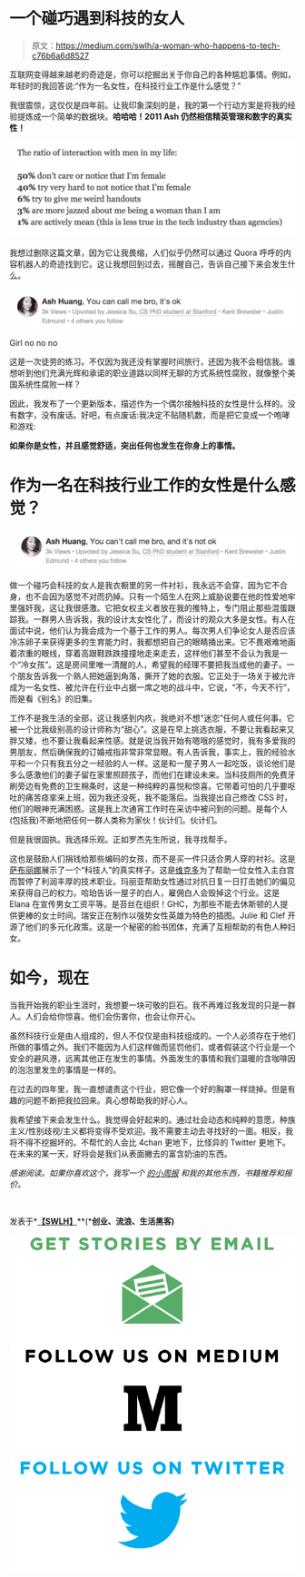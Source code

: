 # 一个碰巧遇到科技的女人

> 原文：<https://medium.com/swlh/a-woman-who-happens-to-tech-c76b6a6d8527>

互联网变得越来越老的奇迹是，你可以挖掘出关于你自己的各种尴尬事情。例如，年轻时的我回答说:“作为一名女性，在科技行业工作是什么感觉？”

我很震惊，这仅仅是四年前。让我印象深刻的是，我的第一个行动方案是将我的经验提炼成一个简单的数据块。**哈哈哈！2011 Ash 仍然相信精英管理和数字的真实性！**

![](img/9c099c60af4a96cf83be8eebae20a024.png)

我想过删除这篇文章，因为它让我畏缩，人们似乎仍然可以通过 Quora 呼呼的内容机器人的奇迹找到它。这让我想回到过去，摇醒自己，告诉自己接下来会发生什么。

![](img/cb911b62851bef1a602a475c16b15375.png)

Girl no no no

这是一次徒劳的练习。不仅因为我还没有掌握时间旅行，还因为我不会相信我。谁想听到他们充满光辉和承诺的职业道路以同样无聊的方式系统性腐败，就像整个美国系统性腐败一样？

因此，我发布了一个更新版本，描述作为一个偶尔接触科技的女性是什么样的。没有数字，没有废话。好吧，有点废话:我决定不贴随机数，而是把它变成一个咆哮和游戏:

**如果你是女性，并且感觉舒适，突出任何也发生在你身上的事情。**

# 作为一名在科技行业工作的女性是什么感觉？

![](img/dab8af5b0f13d44992d9a570ead79369.png)

做一个碰巧会科技的女人是我衣橱里的另一件衬衫，我永远不会穿，因为它不合身，也不会因为感觉不对而扔掉。只有一个陌生人在网上威胁说要在他的性爱地牢里强奸我，这让我很感激。它把女权主义者放在我的推特上，专门阻止那些混蛋跟踪我。一群男人告诉我，我的设计太女性化了，而设计的观众大多是女性。有人在面试中说，他们认为我会成为一个基于工作的男人。每次男人们争论女人是否应该冷冻卵子来获得更多的生育能力时，我都想把自己的眼睛捅出来。它不畏艰难地画着浓重的眼线，穿着高跟鞋跌跌撞撞地走来走去，这样他们甚至不会认为我是一个“冷女孩”。这是房间里唯一清醒的人，希望我的经理不要把我当成他的妻子。一个朋友告诉我一个熟人把她逼到角落，撕开了她的衣服。它正处于一场关于被允许成为一名女性、被允许在行业中占据一席之地的战斗中，它说，“不，今天不行”，而是看《别名》的旧集。

工作不是我生活的全部，这让我感到内疚，我绝对不想“迷恋”任何人或任何事。它被一个比我级别高的设计师称为“甜心”。这是在早上挑选衣服，不要让我看起来又胖又矮，也不要让我看起来性感。就是说当我开始有嗯哦的感觉时，我有多爱我的男朋友，然后确保我的订婚戒指非常非常显眼。有人告诉我，事实上，我的经验水平和一个只有我五分之一经验的人一样。这是和一屋子男人一起吃饭，谈论他们是多么感激他们的妻子留在家里照顾孩子，而他们在建设未来。当科技厕所的免费牙刷旁边有免费的卫生棉条时，这是一种纯粹的喜悦和惊喜。它带着可怕的几乎要呕吐的痛苦痉挛来上班，因为我还没死，我不能落后。当我提出自己修改 CSS 时，他们的眼神充满困惑。这是我上次通宵工作时在采访中被问到的问题。是每个人(包括我)不断地把任何一群人类称为家伙！伙计们。伙计们。

但是我很固执。我选择乐观。正如罗杰先生所说，我寻找帮手。

这也是鼓励人们捐钱给那些编码的女孩，而不是买一件只适合男人穿的衬衫。这是[萨布丽娜](http://www.buzzfeed.com/sabrinam13/25-ways-to-dress-like-a-tech-employee#.tvvdN3olo)展示了一个“科技人”的真实样子。这是[维克多](https://twitter.com/victomato)为了帮助一位女性入主白宫而暂停了利润丰厚的技术职业。玛丽亚帮助女性通过对抗日复一日打击她们的偏见来获得自己的权力。哈珀告诉一屋子的白人，雇佣白人会毁掉这个行业。这是 Elana 在宣传男女工资平等。是苔丝在组织！GHC，为那些不能去休斯顿的人提供更棒的女士时间。瑞安正在制作以强势女性英雄为特色的插图。Julie 和 Clef 开源了他们的多元化政策。这是一个秘密的脸书团体，充满了互相帮助的有色人种妇女。

# 如今，现在

当我开始我的职业生涯时，我想要一块可敬的巨石。我不再难过我发现的只是一群人。人们会给你惊喜。他们会伤害你，也会让你开心。

虽然科技行业是由人组成的，但人不仅仅是由科技组成的。一个人必须存在于他们所做的事情之外。我们不能因为人们这样做而惩罚他们，或者假装这个行业是一个安全的避风港，远离其他正在发生的事情。外面发生的事情和我们温暖的含咖啡因的泡泡里发生的事情是一样的。

在过去的四年里，我一直想谴责这个行业，把它像一个好的胸罩一样烧掉。但是有趣的问题不断把我拉回来。真心想帮助我的好心人。

我希望接下来会发生什么。我觉得会好起来的。通过社会动态和纯粹的意愿，种族主义/性别歧视/主义都将变得不受欢迎。我不需要主动去寻找好的一面。相反，我将不得不挖掘坏的。不帮忙的人会比 4chan 更地下，比怪异的 Twitter 更地下。在未来的某一天，好将会是我们从表面撇去的富含奶油的东西。

*感谢阅读。如果你喜欢这个，我写一个* [*的小周报*](http://tinyletter.com/ashsmash) *和我的其他东西，书籍推荐和报价。*

![](img/c1192ebad88d6b1fc6ae1d6a2bc61154.png)

发表于*[**【SWLH】**](https://medium.com/swlh)**(***创业、流浪、生活黑客)**

*[![](img/de26c089e79a3a2a25d2b750ff6db50f.png)](http://supply.us9.list-manage.com/subscribe?u=310af6eb2240d299c7032ef6c&id=d28d8861ad)**[![](img/f47a578114e0a96bdfabc3a5400688d5.png)](https://medium.com/swlh)**[![](img/c1351daa9c4f0c8ac516addb60c82f6b.png)](https://twitter.com/swlh_)*